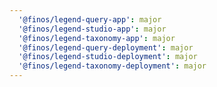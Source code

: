 ```yaml
---
  '@finos/legend-query-app': major
  '@finos/legend-studio-app': major
  '@finos/legend-taxonomy-app': major
  '@finos/legend-query-deployment': major
  '@finos/legend-studio-deployment': major
  '@finos/legend-taxonomy-deployment': major
---
```

